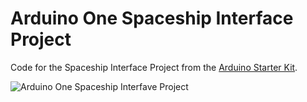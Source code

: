 # Arduino One Spaceship Interface Project

Code for the Spaceship Interface Project from the [Arduino Starter Kit](https://store.arduino.cc/products/arduino-starter-kit-multi-language?_gl=1*1ltjdz0*_ga*MjI1NTczNjQ0LjE3MTY0ODIwMTM.*_ga_NEXN8H46L5*MTcxNjU2ODgyOC4yLjEuMTcxNjU2ODk4My4wLjAuMTM4NjMyODUz*_fplc*aWJmUjNEZyUyRnpCc3RMQVJaM0poRWJxRDVQeWZtNzFtJTJGSFFrRCUyQkg4TUk1TW9hRU5rVUczQkgwWnp0R2tSNSUyQnZWM2lSUllkJTJGeGpic2lOR0h4Smh6YktnSyUyRk0xY3RkcXdMenpPcEpOOEZFRUh3WXRVMEp0ODRqdVVwRnpoJTJCdlElM0QlM0Q.).

![Arduino One Spaceship Interfave Project](https://github.com/Marjolein-Kasman-de-Jong/spaceship-interface/blob/main/spaceship_interface.jpeg)
